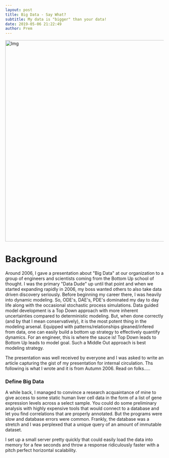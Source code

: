 ```yaml
---
layout: post
title: Big Data - Say What?
subtitle: My data is "bigger" than your data!
date: 2019-05-06 21:22:49
author: Prem
---
```


<div class="block">
          <left><img src="{{ site.baseurl }}/img/bd2.png" alt="Img" style="width:640px;"/></left>
          </div>
          
# Background


Around 2006, I gave a presentation about "Big Data" at our organization to a group of engineers and scientists coming from the Bottom Up school of thought. I was the primary "Data Dude" up until that point and when we started expanding rapidly in 2006, my boss wanted others to also take data driven discovery seriously. Before beginning my career there, I was heavily into dynamic modeling. So, ODE's, DAE's, PDE's dominated my day to day life along with the occasional stochastic process simulations. Data guided model development is a Top Down approach with more inherent uncertainties compared to deterministic modeling. But, when done correctly (and by that I mean conservatively), it is the most potent thing in the modeling arsenal. Equipped with patterns/relationships gleaned/infered from data, one can easily build a bottom up strategy to effectively quantify dynamics. For an engineer, this is where the sauce is! Top Down leads to Bottom Up leads to model goal. Such a Middle Out approach is best modeling strategy. 

The presentation was well received by everyone and I was asked to write an article capturing the gist of my presentation for internal circulation. Ths following is what I wrote and it is from Autumn 2006. Read on folks.....

### Define Big Data

A while back, I managed to convince a research acquaintance of mine to give access to some static human liver cell data in the form of a list of gene expression levels across a select sample. You could do some preliminary analysis with highly expensive tools that would connect to a database and let you find correlations that are properly annotated. But the programs were slow and database errors were common. Frankly, the database was a stretch and I was perplexed that a unique query of an amount of immutable dataset.

I set up a small server pretty quickly that could easily load the data into memory for a few seconds and throw a response ridiculously faster with a pitch perfect horizontal scalability.
